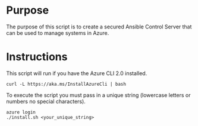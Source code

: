 # Purpose

The purpose of this script is to create a secured Ansible Control Server that can be used to manage systems in Azure.

# Instructions

This script will run if you have the Azure CLI 2.0 installed.

```
curl -L https://aka.ms/InstallAzureCli | bash
```

To execute the script you must pass in a unique string (lowercase letters or numbers no special characters).

```
azure login
./install.sh <your_unique_string>
```
